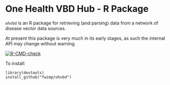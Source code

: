 # One Health VBD Hub - R Package

`ohvbd` is an R package for retrieving (and parsing) data from a network of disease vector data sources.

At present this package is very much in its early stages, as such the internal API may change without warning.

<!-- badges: start -->
[![R-CMD-check](https://github.com/fwimp/ohvbd/actions/workflows/R-CMD-check.yaml/badge.svg)](https://github.com/fwimp/ohvbd/actions/workflows/R-CMD-check.yaml)
<!-- badges: end -->

To install:

```
library(devtools)
install_github("fwimp/ohvbd")
```
